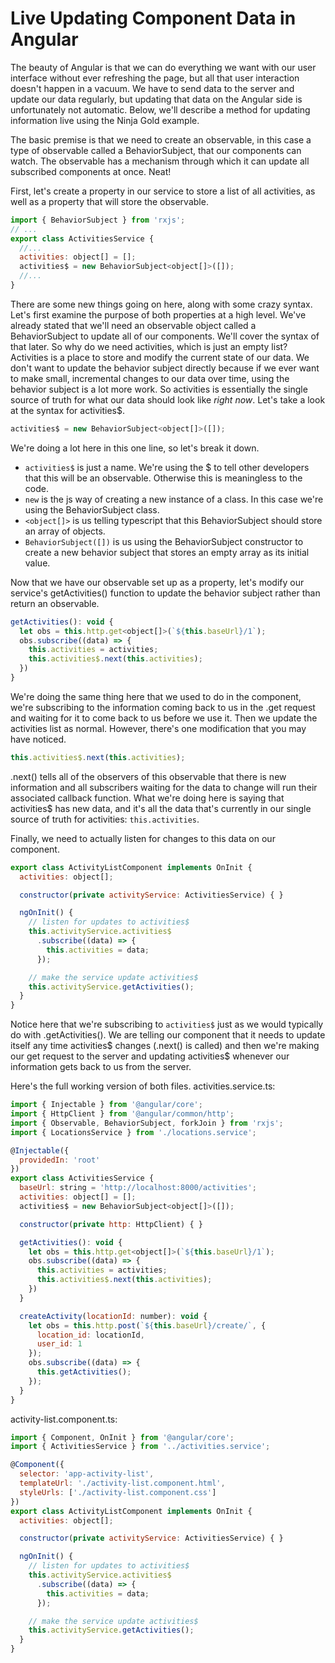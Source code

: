 # Live Updating Component Data in Angular
The beauty of Angular is that we can do everything we want with our user interface without ever refreshing the page, but all that user interaction doesn't happen in a vacuum. We have to send data to the server and update our data regularly, but updating that data on the Angular side is unfortunately not automatic. Below, we'll describe a method for updating information live using the Ninja Gold example.

The basic premise is that we need to create an observable, in this case a type of observable called a BehaviorSubject, that our components can watch. The observable has a mechanism through which it can update all subscribed components at once. Neat!

First, let's create a property in our service to store a list of all activities, as well as a property that will store the observable.
```javascript
import { BehaviorSubject } from 'rxjs';
// ...
export class ActivitiesService {
  //...
  activities: object[] = [];
  activities$ = new BehaviorSubject<object[]>([]);
  //...
}
```
There are some new things going on here, along with some crazy syntax. Let's first examine the purpose of both properties at a high level. We've already stated that we'll need an observable object called a BehaviorSubject to update all of our components. We'll cover the syntax of that later. So why do we need activities, which is just an empty list? Activities is a place to store and modify the current state of our data. We don't want to update the behavior subject directly because if we ever want to make small, incremental changes to our data over time, using the behavior subject is a lot more work. So activities is essentially the single source of truth for what our data should look like _right now_. Let's take a look at the syntax for activities$.
```javascript
activities$ = new BehaviorSubject<object[]>([]);
```
We're doing a lot here in this one line, so let's break it down.
  - `activities$` is just a name. We're using the $ to tell other developers that this will be an observable. Otherwise this is meaningless to the code.
  - `new` is the js way of creating a new instance of a class. In this case we're using the BehaviorSubject class.
  - `<object[]>` is us telling typescript that this BehaviorSubject should store an array of objects.
  - `BehaviorSubject([])` is us using the BehaviorSubject constructor to create a new behavior subject that stores an empty array as its initial value.

Now that we have our observable set up as a property, let's modify our service's getActivities() function to update the behavior subject rather than return an observable.
```javascript
getActivities(): void {
  let obs = this.http.get<object[]>(`${this.baseUrl}/1`);
  obs.subscribe((data) => {
    this.activities = activities;
    this.activities$.next(this.activities);
  })
}
```
We're doing the same thing here that we used to do in the component, we're subscribing to the information coming back to us in the .get request and waiting for it to come back to us before we use it. Then we update the activities list as normal. However, there's one modification that you may have noticed.
```javascript
this.activities$.next(this.activities);
```
.next() tells all of the observers of this observable that there is new information and all subscribers waiting for the data to change will run their associated callback function. What we're doing here is saying that activities$ has new data, and it's all the data that's currently in our single source of truth for activities: `this.activities`.

Finally, we need to actually listen for changes to this data on our component.
```javascript
export class ActivityListComponent implements OnInit {
  activities: object[];

  constructor(private activityService: ActivitiesService) { }

  ngOnInit() {
    // listen for updates to activities$
    this.activityService.activities$
      .subscribe((data) => {
        this.activities = data;
      });

    // make the service update activities$
    this.activityService.getActivities();
  }
}
```
Notice here that we're subscribing to `activities$` just as we would typically do with .getActivities(). We are telling our component that it needs to update itself any time activities$ changes (.next() is called) and then we're making our get request to the server and updating activities$ whenever our information gets back to us from the server.

Here's the full working version of both files.
activities.service.ts:
```javascript
import { Injectable } from '@angular/core';
import { HttpClient } from '@angular/common/http';
import { Observable, BehaviorSubject, forkJoin } from 'rxjs';
import { LocationsService } from './locations.service';

@Injectable({
  providedIn: 'root'
})
export class ActivitiesService {
  baseUrl: string = 'http://localhost:8000/activities';
  activities: object[] = [];
  activities$ = new BehaviorSubject<object[]>([]);

  constructor(private http: HttpClient) { }

  getActivities(): void {
    let obs = this.http.get<object[]>(`${this.baseUrl}/1`);
    obs.subscribe((data) => {
      this.activities = activities;
      this.activities$.next(this.activities);
    })
  }

  createActivity(locationId: number): void {
    let obs = this.http.post(`${this.baseUrl}/create/`, {
      location_id: locationId,
      user_id: 1
    });
    obs.subscribe((data) => {
      this.getActivities();
    });
  }
}
```
activity-list.component.ts:
```javascript
import { Component, OnInit } from '@angular/core';
import { ActivitiesService } from '../activities.service';

@Component({
  selector: 'app-activity-list',
  templateUrl: './activity-list.component.html',
  styleUrls: ['./activity-list.component.css']
})
export class ActivityListComponent implements OnInit {
  activities: object[];

  constructor(private activityService: ActivitiesService) { }

  ngOnInit() {
    // listen for updates to activities$
    this.activityService.activities$
      .subscribe((data) => {
        this.activities = data;
      });

    // make the service update activities$
    this.activityService.getActivities();
  }
}
```